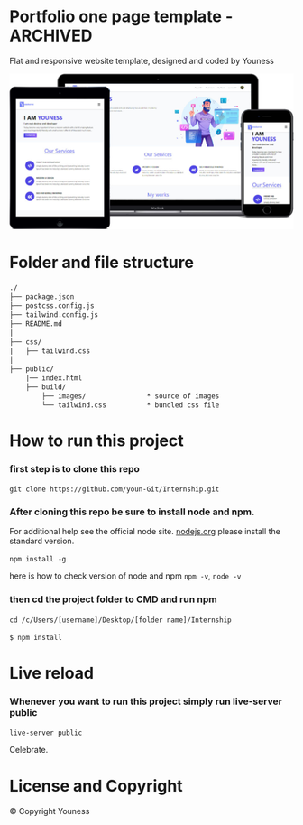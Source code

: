 # Portfolio one page template - ARCHIVED

Flat and responsive website template, designed and coded by Youness

![portfolio](https://github.com/youn-Git/files/blob/master/portfolio.jpg?raw=true)

# Folder and file structure

```
./
├── package.json                  
├── postcss.config.js
├── tailwind.config.js
├── README.md
|
├── css/                            
|   ├── tailwind.css                           
│   
├── public/  
    |── index.html                          
    ├── build/                           
        ├── images/               * source of images 
        └── tailwind.css          * bundled css file
```


# How to run this project


### first step is to clone this repo

`
git clone https://github.com/youn-Git/Internship.git
`

###  After cloning this repo be sure to install **node** and **npm**.
For additional help see the official node site.
[nodejs.org](https://nodejs.org) please install the standard version.

`npm install -g`

here is how to check version of node and npm `npm -v`, `node -v`




### then cd the project folder to CMD and run npm 

`
cd /c/Users/[username]/Desktop/[folder name]/Internship
`

`
$ npm install
`


# Live reload
### Whenever you want to run this project simply run **live-server public**



`
live-server public
`


Celebrate.  


# License and Copyright

© Copyright Youness 

